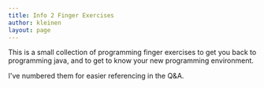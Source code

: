 ```yaml
---
title: Info 2 Finger Exercises
author: kleinen
layout: page
---
```


This is a small collection of programming finger exercises to get you back to
programming java, and to get to know your new programming environment.

I've numbered them for easier referencing in the Q&A.

